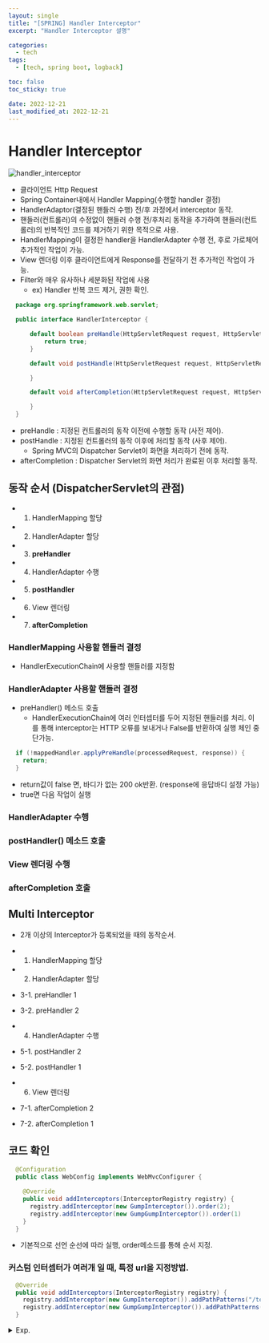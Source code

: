 ```yaml
---
layout: single
title: "[SPRING] Handler Interceptor"
excerpt: "Handler Interceptor 설명"

categories:
  - tech
tags:
  - [tech, spring boot, logback]

toc: false
toc_sticky: true

date: 2022-12-21
last_modified_at: 2022-12-21
---
```

# Handler Interceptor

![handler_interceptor](./../../images/tech/spring_handler_interceptor.png)

- 클라이언트 Http Request
- Spring Container내에서 Handler Mapping(수행할 handler 결정) 
- HandlerAdaptor(결정된 핸들러 수행) 전/후 과정에서 interceptor 동작.
- 핸들러(컨트롤러)의 수정없이 핸들러 수행 전/후처리 동작을 추가하여 핸들러(컨트롤러)의 반복적인 코드를 제거하기 위한 목적으로 사용.
- HandlerMapping이 결정한 handler을 HandlerAdapter 수행 전, 후로 가로체어 추가적인 작업이 가능. 
- View 렌더링 이후 클라이언트에게 Response를 전달하기 전 추가적인 작업이 가능.
- Filter와 매우 유사하나 세분화된 작업에 사용
  - ex) Handler 반복 코드 제거, 권한 확인.

```java
  package org.springframework.web.servlet;

  public interface HandlerInterceptor {

      default boolean preHandle(HttpServletRequest request, HttpServletResponse response, Object handler) throws Exception {
          return true;
      }

      default void postHandle(HttpServletRequest request, HttpServletResponse response, Object handler, @Nullable ModelAndView modelAndView) throws Exception {

      }

      default void afterCompletion(HttpServletRequest request, HttpServletResponse response, Object handler, @Nullable Exception ex) throws Exception {

      }
  }
```
  

- preHandle : 지정된 컨트롤러의 동작 이전에 수행할 동작 (사전 제어).
- postHandle : 지정된 컨트롤러의 동작 이후에 처리할 동작 (사후 제어).
  - Spring MVC의 Dispatcher Servlet이 화면을 처리하기 전에 동작.
- afterCompletion : Dispatcher Servlet의 화면 처리가 완료된 이후 처리할 동작.

## 동작 순서 (DispatcherServlet의 관점)

- 1. HandlerMapping 할당
- 2. HandlerAdapter 할당
- 3. **preHandler**
- 4. HandlerAdapter 수행
- 5. **postHandler**
- 6. View 렌더링
- 7. **afterCompletion**

### HandlerMapping 사용할 핸들러 결정

- HandlerExecutionChain에 사용할 핸들러를 지정함

### HandlerAdapter 사용할 핸들러 결정

- preHandler() 메소드 호출
  - HandlerExecutionChain에 여러 인터셉터를 두어 지정된 핸들러를 처리. 이를 통해 interceptor는 HTTP 오류를 보내거나 False를 반환하여 실행 체인 중단가능.

```java
  if (!mappedHandler.applyPreHandle(processedRequest, response)) {
    return;
  }
```
  
- return값이 false 면, 바디가 없는 200 ok반환. (response에 응답바디 설정 가능)
- true면 다음 작업이 실행

### HandlerAdapter 수행
  
### postHandler() 메소드 호출
  
### View 렌더링 수행
  
### afterCompletion 호출

## Multi Interceptor

- 2개 이상의 Interceptor가 등록되었을 때의 동작순서.

- 1. HandlerMapping 할당  
- 2. HandlerAdapter 할당  
- 3-1. preHandler 1  
- 3-2. preHandler 2  
- 4. HandlerAdapter 수행  
- 5-1. postHandler 2  
- 5-2. postHandler 1  
- 6. View 렌더링  
- 7-1. afterCompletion 2  
- 7-2. afterCompletion 1  

## 코드 확인

```java
  @Configuration
  public class WebConfig implements WebMvcConfigurer {

    @Override
    public void addInterceptors(InterceptorRegistry registry) {
      registry.addInterceptor(new GumpInterceptor()).order(2);
      registry.addInterceptor(new GumpGumpInterceptor()).order(1)
    }
  }
```

- 기본적으로 선언 순선에 따라 실행, order메소드를 통해 순서 지정.

### 커스텀 인터셉터가 여러개 일 때, 특정 url을 지정방법.

```java
  @Override
  public void addInterceptors(InterceptorRegistry registry) {
    registry.addInterceptor(new GumpInterceptor()).addPathPatterns("/test/**");
    registry.addInterceptor(new GumpGumpInterceptor()).addPathPatterns("/test/**");
  }
```


<details>
  <summary>Exp.</summary>  
  <pre>

### 참조

- LoggingInterceptor.java

```java
  @Slf4j
  @RequiredArgsConstructor
  @Component
  public class LoggingInterceptor implements HandlerInterceptor {
    private final ObjectMapper objectMapper;

    @Override
    public void afterCompletion(HttpServletRequest request, HttpServletResponse response, Object handler, Exception ex) throws Exception {
      log.info("afterCompletion");
      if (request.getClass().getName().contains("SecurityContextHolderAwareRequestWrapper")
      ||request.getClass().getName().contains("StandardMultipartHttpServletRequest")) return;

      final ContentCachingRequestWrapper cachingRequest = (ContentCachingRequestWrapper) request;
      final ContentCachingResponseWrapper cachingResponse = (ContentCachingResponseWrapper) response;

      if (cachingRequest.getContentType() != null && cachingRequest.getContentType().contains("application/json")) {
        if (cachingRequest.getContentAsByteArray() != null && cachingRequest.getContentAsByteArray().length != 0){
          log.info("Request Body : {}", objectMapper.readTree(cachingRequest.getContentAsByteArray()));
        }
      }

      if (cachingResponse.getContentType() != null && cachingResponse.getContentType().contains("application/json")) {
        if (cachingResponse.getContentAsByteArray() != null && cachingResponse.getContentAsByteArray().length != 0) {
            log.info("Response Body : {}", objectMapper.readTree(cachingResponse.getContentAsByteArray()));
        }
      }
    }
  }
```

  </pre>
</details>